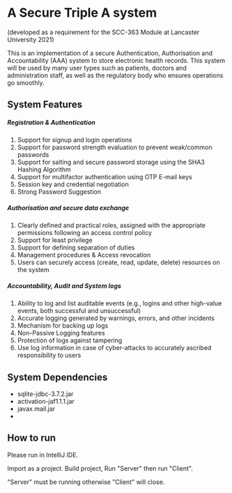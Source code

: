 # A Secure Triple A system
(developed as a requirement for the SCC-363 Module at Lancaster University 2021) 

This is an implementation of a secure Authentication, Authorisation and Accountability (AAA) system to store electronic health records.
This system will be used by many user types such as patients, doctors and administration staff, as well as the regulatory body who ensures operations go smoothly.

## System Features
##### Registration & Authentication
1. Support for signup and login operations 
2. Support for password strength evaluation to prevent weak/common passwords
3. Support for salting and secure password storage using the SHA3 Hashing Algorithm
4. Support for multifactor authentication using OTP E-mail keys
5. Session key and credential negotiation 
6. Strong Password Suggestion
#####  Authorisation and secure data exchange
1. Clearly defined and practical roles, assigned with the appropriate permissions following an access control policy
2. Support for least privilege 
3. Support for defining separation of duties 
4. Management procedures & Access revocation
5. Users can securely access (create, read, update, delete) resources on the system 
##### Accountability, Audit and System logs
1. Ability to log and list auditable events (e.g., logins and other high-value events, both successful and unsuccessful)
2. Accurate logging generated by warnings, errors, and other incidents 
3. Mechanism for backing up logs 
4. Non-Passive Logging features
5. Protection of logs against tampering 
6. Use log information in case of cyber-attacks to accurately ascribed responsibility to users

## System Dependencies
- sqlite-jdbc-3.7.2.jar
- activation-jaf1.1.1.jar
- javax.mail.jar
- 


## How to run
Please run in IntelliJ IDE. 

Import as a project.
Build project, Run "Server" then run "Client".


"Server" must be running otherwise "Client" will close.
